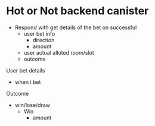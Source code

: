 # Hot or Not backend canister

- Respond with get details of the bet on successful
  - user bet info
    - direction
    - amount
  - user actual alloted room/slot
  - outcome

User bet details

- when i bet

Outcome

- win/lose/draw
  - Win
    - amount
